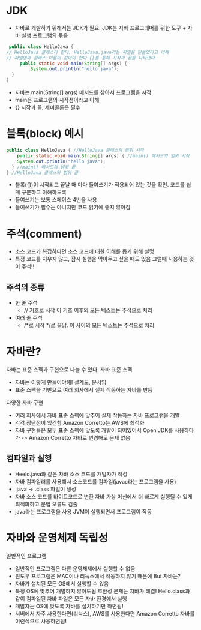 # JDK
- 자바로 개발하기 위해서는 JDK가 필요. JDK는 자바 프로그래머를 위한 도구 + 자바 실행 프로그램의 묶음

``` java
 public class HelloJava {
// HelloJava 클래스라 한다. HelloJava.java라는 파일을 만들었다고 이해
// 파일명과 클래스 이름이 같아야 한다 {}를 통해 시작과 끝을 나타낸다
     public static void main(String[] args) {
         System.out.println("hello java");
  }
}

```
- 자바는 main(String[] args) 메서드를 찾아서 프로그램을 시작
- main은 프로그램의 시작점이라고 이해
- {} 시작과 끝, 세미콜론은 필수

# 블록(block) 예시
```java
public class HelloJava { //HelloJava 클래스의 범위 시작
    public static void main(String[] args) { //main() 메서드의 범위 시작
    System.out.println("hello java");
  } //main() 메서드의 범위 끝
} //HelloJava 클래스의 범위 끝
```
- 블록({})이 시작되고 끝날 때 마다 들여쓰기가 적용되어 있는 것을 확인. 코드를 쉽게 구분하고 이해하도록
- 들여쓰기는 보통 스페이스 4번을 사용
- 들여쓰기가 필수는 아니지만 코드 읽기에 좋지 않아짐

# 주석(comment)
- 소스 코드가 복잡하다면 소스 코드에 대한 이해를 돕기 위해 설명
- 특정 코드를 지우지 않고, 잠시 실행을 막아두고 싶을 때도 있음
그럴때 사용하는 것이 주석!!

## 주석의 종류
- 한 줄 주석
  - //  기호로 시작 이 기호 이후의 모든 텍스트는 주석으로 처리
- 여러 줄 주석
  - /*로 시작 */로 끝남. 이 사이의 모든 텍스트는 주석으로 처리

# 자바란?
자바는 표준 스펙과 구현으로 나눌 수 있다.
자바 표준 스펙
- 자바는 이렇게 만들어야해! 설계도, 문서임
- 표준 스펙을 기반으로 여러 회사에서 실제 작동하는 자바를 만듬

다양한 자바 구현
- 여러 회사에서 자바 표준 스펙에 맞추어 실제 작동하는 자바 프로그램을 개발
- 각각 장단점이 있긴함 Amazon Corretto는 AWS에 최적화
- 자바 구현들은 모두 표준 스펙에 맞도록 개발이 되어있어서 Open JDK를 사용하다가 -> Amazon Corretto 자바로 변경해도 문제 없음

## 컴파일과 실행
- Heelo.java와 같은 자바 소스 코드를 개발자가 작성
- 자바 컴파일러를 사용해서 소스코드를 컴파일(javac라는 프로그램을 사용)
- .java -> .class 파일이 생성
- 자바 소스 코드를 바이트코드로 변환 자바 가상 머신에서 더 빠르게 실행될 수 있게 최적화하고 문법 오류도 검출
- java라는 프로그램을 사용 JVM이 실행되면서 프로그램이 작동

# 자바와 운영체제 독립성
일반적인 프로그램
- 일반적인 프로그램은 다른 운영체제에서 실행할 수 없음
- 윈도우 프로그램은 MAC이나 리눅스에서 작동하지 않기 때문에
But 자바는?
- 자바가 설치된 모든 OS에서 실행할 수 있음
- 특정 OS에 맞추어 개발하지 않아도됨 호환성 문제는 자바가 해결! Hello.class과 같이 컴파일된 자바 파일은 모든 자바 환경에서 실행
- 개발자는 OS에 맞도록 자바를 설치하기만 하면됨!
- 서버에서 자주 사용한다면(리눅스), AWS를 사용한다면 Amazon Corretto 자바를 이런식으로 사용하면됨!
